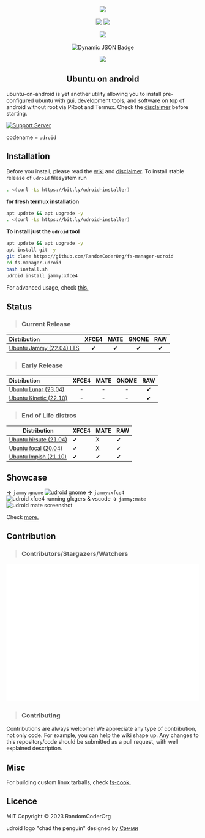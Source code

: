 <div align="center">

</div>
<p align="Center">
<img src="assets/udroid-logo.png" height="300" >
</p>
<p align="Center">
<img src="assets/badge-bash.svg">
<img src="https://badges.frapsoft.com/os/v1/open-source.svg?v=103">
</p>

<p align="Center">
<img src="https://www.codefactor.io/repository/github/randomcoderorg/ubuntu-on-android/badge">
</p>

<div align="center">

![Dynamic JSON Badge](https://img.shields.io/badge/dynamic/json?url=https%3A%2F%2Fudroid-download-counter-api.vercel.app%2Fcur_count&query=%24.downloads&style=flat-square&label=Installs%20since%20Aug%202023)

</div>

<p href="https://visitorbadge.io/status?path=https%3A%2F%2Fgithub.com%2FRandomCoderOrg%2Fubuntu-on-android" align=center><img src="https://api.visitorbadge.io/api/visitors?path=https%3A%2F%2Fgithub.com%2FRandomCoderOrg%2Fubuntu-on-android&label=%F0%9F%A5%B3VISITORS&labelColor=%23ffff00&countColor=%23263759" /><p>

<!-- ![Banner Image](assets/banner.jpg "A Image on Ubuntu-on-android running mate desktop on smartphone") -->

<h2 align="Center">Ubuntu on android</h2>

ubuntu-on-android is yet another utility allowing you to install pre-configured ubuntu with gui, development tools, and software on top of android without root via PRoot and Termux. Check the [disclaimer](md/desclaimer.md) before starting. 


[![Support Server](https://img.shields.io/discord/892727774828199976?color=blue&label=join%20%23udroid&logo=discord&logoColor=white&style=for-the-badge)](https://discord.gg/h7wZ9BfbU9)


codename = `udroid`

## Installation


Before you install, please read the [wiki](https://udroid-rc.gitbook.io/) and [disclaimer](md/desclaimer.md). To install stable release of `udroid` filesystem run

```bash
. <(curl -Ls https://bit.ly/udroid-installer)
```

**for fresh termux installation**

```bash
apt update && apt upgrade -y
. <(curl -Ls https://bit.ly/udroid-installer)
```

**To install just the `udroid` tool**

```bash
apt update && apt upgrade -y
apt install git -y
git clone https://github.com/RandomCoderOrg/fs-manager-udroid
cd fs-manager-udroid
bash install.sh
udroid install jammy:xfce4
```

For advanced usage, check [this.](https://github.com/RandomCoderOrg/fs-manager-udroid/blob/main/README.md)


## Status
> ### Current Release

| Distribution  | XFCE4 | MATE | GNOME | RAW |
|:-------------- |:------:|:------:|:-:|:-----:|
| [Ubuntu Jammy (22.04) LTS](https://udroid-rc.gitbook.io/udroid-wiki/suites/ubuntu-22.04) | ✔ | ✔ | ✔ | ✔ |

> ### Early Release

| Distribution  | XFCE4 | MATE | GNOME | RAW |
|:-------------- |:------:|:------:|:-:|:-----:|
| [Ubuntu Lunar (23.04)](https://udroid-rc.gitbook.io/udroid-wiki/suites/ubuntu-23.04) | - | - | - | ✔ |
| [Ubuntu Kinetic (22.10)](https://udroid-rc.gitbook.io/udroid-wiki/suites/ubuntu-22.10) | - | - | - | ✔ |

> ### End of Life distros

| Distribution  | XFCE4 | MATE | RAW |
|-------------- |------|------|-----|
| [Ubuntu hirsute (21.04)](https://udroid-rc.gitbook.io/udroid-wiki/suites/ubuntu-21.04) |   ✔  |   X   |   ✔  |
| [Ubuntu focal (20.04)](https://udroid-rc.gitbook.io/udroid-wiki/suites/ubuntu-20.04) |    ✔ |    X   |   ✔ |
| [Ubuntu Impish (21.10)](https://udroid-rc.gitbook.io/udroid-wiki/suites/ubuntu-21.10) |   ✔  |   ✔  |    ✔ |


## Showcase

**->** `jammy:gnome`
![udroid gnome](assets/jammy_gnome.png)
**->** `jammy:xfce4`
![udroid xfce4 running glxgers & vscode](https://cdn.discordapp.com/attachments/892736843349626921/1062796366222458944/image0.jpg)
**->** `jammy:mate`
![udroid mate screenshot](assets/IMG_20211014_084106.jpg)

Check [more.](md/showcase.md)

## Contribution
> ### Contributors/Stargazers/Watchers

![People](https://raw.githubusercontent.com/RandomCoderOrg/misc-worflows/main/metrics.plugin.people.repository.svg)

> ### Contributing

Contributions are always welcome! We appreciate any type of contribution, not only code. For example, you can help the wiki shape up. Any changes to this repository/code should be submitted as a pull request, with well explained description.


## Misc 
For building custom linux tarballs, check [fs-cook.](https://github.com/RandomCoderOrg/fs-cook)

## Licence

MIT
Copyright © 2023 RandomCoderOrg

udroid logo "chad the penguin" designed by [Сэмми](https://github.com/b1tchysam)



